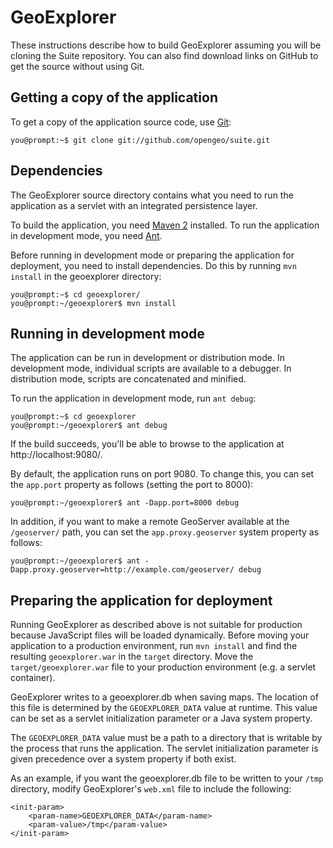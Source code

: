 # GeoExplorer

These instructions describe how to build GeoExplorer assuming you will be cloning the Suite repository.  You can also find download links on GitHub to get the source without using Git.

## Getting a copy of the application

To get a copy of the application source code, use [Git](http://git-scm.com/):

    you@prompt:~$ git clone git://github.com/opengeo/suite.git

## Dependencies

The GeoExplorer source directory contains what you need to run the application as a servlet with an integrated persistence layer.

To build the application, you need [Maven 2](http://maven.apache.org/) installed.  To run the application in development mode, you need [Ant](http://ant.apache.org/).

Before running in development mode or preparing the application for deployment, you need to install dependencies.  Do this by running `mvn install` in the geoexplorer directory:

    you@prompt:~$ cd geoexplorer/
    you@prompt:~/geoexplorer$ mvn install


## Running in development mode

The application can be run in development or distribution mode.  In development mode, individual scripts are available to a debugger.  In distribution mode, scripts are concatenated and minified.

To run the application in development mode, run `ant debug`:

    you@prompt:~$ cd geoexplorer
    you@prompt:~/geoexplorer$ ant debug

If the build succeeds, you'll be able to browse to the application at http://localhost:9080/.

By default, the application runs on port 9080.  To change this, you can set the `app.port` property as follows (setting the port to 8000):

    you@prompt:~/geoexplorer$ ant -Dapp.port=8000 debug

In addition, if you want to make a remote GeoServer available at the `/geoserver/` path, you can set the `app.proxy.geoserver` system property as follows:

    you@prompt:~/geoexplorer$ ant -Dapp.proxy.geoserver=http://example.com/geoserver/ debug


## Preparing the application for deployment

Running GeoExplorer as described above is not suitable for production because JavaScript files will be loaded dynamically.  Before moving your application to a production environment, run `mvn install` and find the resulting `geoexplorer.war` in the `target` directory.  Move the `target/geoexplorer.war` file to your production environment (e.g. a  servlet container).

GeoExplorer writes to a geoexplorer.db when saving maps.  The location of this file is determined by the `GEOEXPLORER_DATA` value at runtime.  This value can be set as a servlet initialization parameter or a Java system property.

The `GEOEXPLORER_DATA` value must be a path to a directory that is writable by  the process that runs the application.  The servlet initialization parameter is given precedence over a system property if both exist.

As an example, if you want the geoexplorer.db file to be written to your `/tmp` directory, modify GeoExplorer's `web.xml` file to include the following:

    <init-param>
        <param-name>GEOEXPLORER_DATA</param-name>
        <param-value>/tmp</param-value>
    </init-param>

